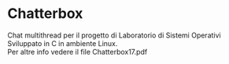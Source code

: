 # Chatterbox
Chat multithread per il progetto di Laboratorio di Sistemi Operativi  
Sviluppato in C in ambiente Linux.  
Per altre info vedere il file Chatterbox17.pdf  
